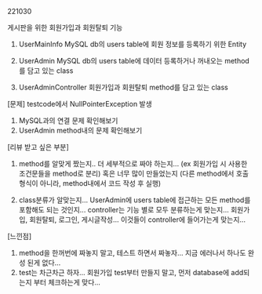 221030

게시판을 위한 회원가입과 회원탈퇴 기능

1. UserMainInfo
  MySQL db의 users table에 회원 정보를 등록하기 위한 Entity

2. UserAdmin
  MySQL db의 users table에 데이터 등록하거나 꺼내오는 method를 담고 있는 class
  
3. UserAdminController
  회원가입과 회원탈퇴 method를 담고 있는 class
  
[문제]
testcode에서 NullPointerException 발생
1. MySQL과의 연결 문제 확인해보기
2. UserAdmin method내의 문제 확인해보기

[리뷰 받고 싶은 부분]
1. method를 알맞게 짰는지.. 
더 세부적으로 짜야 하는지... (ex 회원가입 시 사용한 조건문들을 method로 분리)
혹은 너무 많이 만들었는지 (다른 method에서 호출 형식이 아니라, method내에서 코드 작성 후 실행)

2. class분류가 알맞는지... 
UserAdmin에 users table에 접근하는 모든 method를 포함해도 되는 것인지...
controller는 기능 별로 모두 분류하는게 맞는지... 회원가입, 회원탈퇴, 로그인, 게시글작성... 이것들이 controller에 들어가는게 맞는지...

[느낀점]
1. method을 한꺼번에 짜놓지 말고, 테스트 하면서 짜놓자... 지금 에러나서 하나도 완성 된게 없다...
2. test는 차근차근 하자... 회원가입 test부터 만들지 말고, 먼저 database에 add되는지 부터 체크하는게 맞다...
